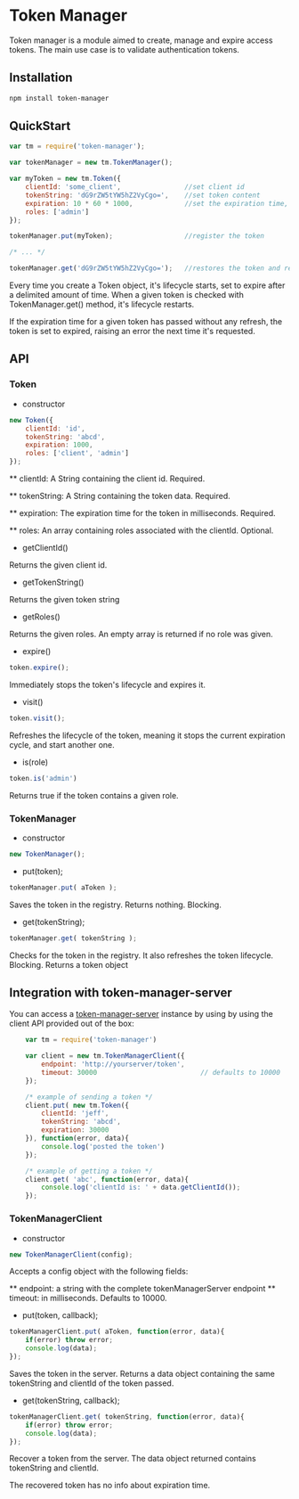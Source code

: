 Token Manager
=============

Token manager is a module aimed to create, manage and expire access tokens.
The main use case is to validate authentication tokens.

Installation
------------

```bash
npm install token-manager
```

QuickStart
----------

```javascript
var tm = require('token-manager');

var tokenManager = new tm.TokenManager();

var myToken = new tm.Token({
    clientId: 'some_client',                //set client id
    tokenString: 'dG9rZW5tYW5hZ2VyCgo=',    //set token content
    expiration: 10 * 60 * 1000,             //set the expiration time, in milliseconds
    roles: ['admin']
});

tokenManager.put(myToken);                  //register the token

/* ... */

tokenManager.get('dG9rZW5tYW5hZ2VyCgo=');   //restores the token and refreshes its expiration time.
```

Every time you create a Token object, it's lifecycle starts, set to expire after a delimited amount of time.
When a given token is checked with TokenManager.get() method, it's lifecycle restarts.

If the expiration time for a given token has passed without any refresh, the token is set to expired,
raising an error the next time it's requested.


API
---

### Token

* constructor

```javascript
new Token({
    clientId: 'id',
    tokenString: 'abcd',
    expiration: 1000,
    roles: ['client', 'admin']
});
```

** clientId: A String containing the client id. Required.

** tokenString: A String containing the token data. Required.

** expiration: The expiration time for the token in milliseconds. Required.

** roles: An array containing roles associated with the clientId. Optional.

* getClientId()

Returns the given client id.

* getTokenString()

Returns the given token string

* getRoles()

Returns the given roles. An empty array is returned if no role was given.

* expire()

```javascript
token.expire();
```

Immediately stops the token's lifecycle and expires it.

* visit()

```javascript
token.visit();
```

Refreshes the lifecycle of the token, meaning it stops the current expiration cycle, and start another one.

* is(role)

```javascript
token.is('admin')
```
Returns true if the token contains a given role.


### TokenManager

* constructor

```javascript
new TokenManager();
```

* put(token);

```javascript
tokenManager.put( aToken );
```

Saves the token in the registry. Returns nothing. Blocking.

* get(tokenString);

```javascript
tokenManager.get( tokenString );
```

Checks for the token in the registry. It also refreshes the token lifecycle. Blocking. Returns a token object


Integration with token-manager-server
-------------------------------------

You can access a [token-manager-server](https://github.com/jsanchesleao/token-manager-server "TokenManagerServer") instance by using by using the client API provided out of the box:

```javascript
    var tm = require('token-manager')

    var client = new tm.TokenManagerClient({
        endpoint: 'http://yourserver/token',
        timeout: 30000                          // defaults to 10000
    });

    /* example of sending a token */
    client.put( new tm.Token({
        clientId: 'jeff',
        tokenString: 'abcd',
        expiration: 30000
    }), function(error, data){
        console.log('posted the token')
    });

    /* example of getting a token */
    client.get( 'abc', function(error, data){
        console.log('clientId is: ' + data.getClientId());
    });
```

### TokenManagerClient

* constructor

```javascript
new TokenManagerClient(config);
```

Accepts a config object with the following fields:

** endpoint: a string with the complete tokenManagerServer endpoint
** timeout: in milliseconds. Defaults to 10000.

* put(token, callback);

```javascript
tokenManagerClient.put( aToken, function(error, data){
    if(error) throw error;
    console.log(data);
});
```

Saves the token in the server. Returns a data object containing the same tokenString and clientId of the token passed.

* get(tokenString, callback);

```javascript
tokenManagerClient.get( tokenString, function(error, data){
    if(error) throw error;
    console.log(data);
});
```

Recover a token from the server. The data object returned contains tokenString and clientId.

The recovered token has no info about expiration time.
